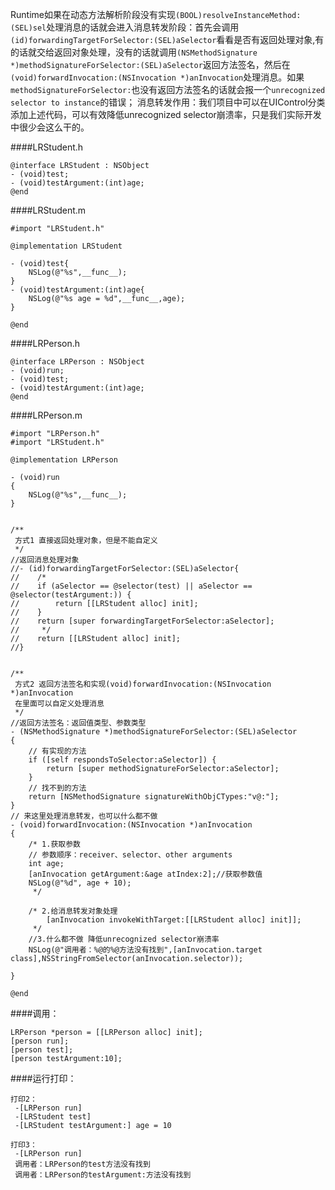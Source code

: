 Runtime如果在动态方法解析阶段没有实现`(BOOL)resolveInstanceMethod:(SEL)sel`处理消息的话就会进入消息转发阶段：首先会调用`(id)forwardingTargetForSelector:(SEL)aSelector`看看是否有返回处理对象,有的话就交给返回对象处理，没有的话就调用`(NSMethodSignature *)methodSignatureForSelector:(SEL)aSelector`返回方法签名，然后在`(void)forwardInvocation:(NSInvocation *)anInvocation`处理消息。如果`methodSignatureForSelector:`也没有返回方法签名的话就会报一个`unrecognized selector to instance`的错误；
消息转发作用：我们项目中可以在UIControl分类添加上述代码，可以有效降低unrecognized selector崩溃率，只是我们实际开发中很少会这么干的。

####LRStudent.h
```
@interface LRStudent : NSObject
- (void)test;
- (void)testArgument:(int)age;
@end
```

####LRStudent.m
```
#import "LRStudent.h"

@implementation LRStudent

- (void)test{
    NSLog(@"%s",__func__);
}
- (void)testArgument:(int)age{
    NSLog(@"%s age = %d",__func__,age);
}

@end
```

####LRPerson.h
```
@interface LRPerson : NSObject
- (void)run;
- (void)test;
- (void)testArgument:(int)age;
@end
```
####LRPerson.m
```
#import "LRPerson.h"
#import "LRStudent.h"

@implementation LRPerson

- (void)run
{
    NSLog(@"%s",__func__);
}


/**
 方式1 直接返回处理对象，但是不能自定义
 */
//返回消息处理对象
//- (id)forwardingTargetForSelector:(SEL)aSelector{
//    /*
//    if (aSelector == @selector(test) || aSelector == @selector(testArgument:)) {
//        return [[LRStudent alloc] init];
//    }
//    return [super forwardingTargetForSelector:aSelector];
//     */
//    return [[LRStudent alloc] init];
//}


/**
 方式2 返回方法签名和实现(void)forwardInvocation:(NSInvocation *)anInvocation
 在里面可以自定义处理消息
 */
//返回方法签名：返回值类型、参数类型
- (NSMethodSignature *)methodSignatureForSelector:(SEL)aSelector
{
    // 有实现的方法
    if ([self respondsToSelector:aSelector]) {
        return [super methodSignatureForSelector:aSelector];
    }
    // 找不到的方法
    return [NSMethodSignature signatureWithObjCTypes:"v@:"];
}
// 来这里处理消息转发，也可以什么都不做
- (void)forwardInvocation:(NSInvocation *)anInvocation
{
    /* 1.获取参数
    // 参数顺序：receiver、selector、other arguments
    int age;
    [anInvocation getArgument:&age atIndex:2];//获取参数值
    NSLog(@"%d", age + 10);
     */
    
    /* 2.给消息转发对象处理
        [anInvocation invokeWithTarget:[[LRStudent alloc] init]];
     */
    //3.什么都不做 降低unrecognized selector崩溃率
    NSLog(@"调用者：%@的%@方法没有找到",[anInvocation.target class],NSStringFromSelector(anInvocation.selector));
    
}

@end
```
####调用：
```
LRPerson *person = [[LRPerson alloc] init];
[person run];
[person test];
[person testArgument:10];
```
####运行打印：
```
打印2：
 -[LRPerson run]
 -[LRStudent test]
 -[LRStudent testArgument:] age = 10

打印3：
 -[LRPerson run]
 调用者：LRPerson的test方法没有找到
 调用者：LRPerson的testArgument:方法没有找到
```
